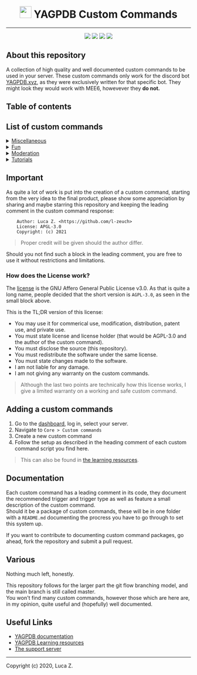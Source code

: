 <h1 align="center"><img src="https://yagpdb.xyz/static/img/logo_y.png" height=32px width=32px></img>&nbspYAGPDB Custom Commands</h1>

---
<div align="center">
<a href="https://github.com/l-zeuch/lagpdb-cc/stargazers/"><img src="https://img.shields.io/github/stars/l-zeuch/lagpdb-cc?logo=github&style=for-the-badge"></a>
<img src="https://img.shields.io/github/repo-size/l-zeuch/lagpdb-cc?logo=github&style=for-the-badge">
<a href="https://github.com/l-zeuch/lagpdb-cc/blob/master/LICENSE"><img src="https://img.shields.io/github/license/l-zeuch/lagpdb-cc?style=for-the-badge"></a>
<a href="https://github.com/l-zeuch"><img src="https://img.shields.io/static/v1?label=Maintaner&message=l-zeuch&color=1f8b4c&style=for-the-badge"></a>
</div>

## About this repository
A collection of high quality and well documented custom commands to be used in your server.
These custom commands only work for the discord bot [YAGPDB.xyz](https://yagpdb.xyz), as they were exclusively written for that specific bot. They might look they would work with MEE6, howevever they **do not.**

## Table of contents
## List of custom commands

<details>
<summary><a href="./misc">Miscellaneous</a></summary>

* bookmark
* reaction bookmark
</details>

<details>
<summary><a href="./fun">Fun</a></summary>

* Pokemon custom command package
</details>

<details>
<summary><a href="./moderation">Moderation</a></summary>

* Report System v2
</details>

<details>
<summary><a href="./tutorials">Tutorials</a></summary>

* execCC - A detailed guide
* Database - An introduction
</details>

## Important
As quite a lot of work is put into the creation of a custom command, starting from the very idea to the final product, please show some appreciation by sharing and maybe starring this repository and keeping the leading comment in the custom command response:

```
    Author: Luca Z. <https://github.com/l-zeuch>
    License: APGL-3.0
    Copyright: (c) 2021
```
> Proper credit will be given should the author differ.

Should you not find such a block in the leading comment, you are free to use it without restrictions and limitations.

### How does the License work?
The [license](LICENSE) is the GNU Affero General Public License v3.0. As that is quite a long name, people decided that the short version is `AGPL-3.0`, as seen in the small block above.

This is the TL;DR version of this license:

* You may use it for commerical use, modification, distribution, patent use, and private use.
* You must state license and license holder (that would be AGPL-3.0 and the author of the custom command).
* You must disclose the source (this repository).
* You must redistribute the software under the same license.
* You must state changes made to the software.
* I am not liable for any damage.
* I am not giving any warranty on the custom commands.

> Although the last two points are technically how this license works, I give a limited warranty on a working and safe custom command.

## Adding a custom commands
1. Go to the [dashboard](https://yagpdb.xyz/manage), log in, select your server.
2. Navigate to `Core > Custom commands`
3. Create a new custom command
4. Follow the setup as described in the heading comment of each custom command script you find here.

> This can also be found in [the learning resources](https://learn.yagpdb.xyz/the-custom-command-interface).

## Documentation
Each custom command has a leading comment in its code, they document the recommended trigger and trigger type as well as feature a small description of the custom command.<br/>
Should it be a package of custom commands, these will be in one folder with a `README.md` documenting the procress you have to go through to set this system up.

If you want to contribute to documenting custom command packages, go ahead, fork the repository and submit a pull request.
## Various
Nothing much left, honestly.

This repository follows for the larger part the git flow branching model, and the main branch is still called master.<br/>
You won't find many custom commands, however those which are here are, in my opinion, quite useful and (hopefully) well documented.

## Useful Links
* [YAGPDB documentation](https://docs.yagpdb.xyz)
* [YAGPDB Learning resources](https://learn.yagpdb.xyz)
* [The support server](https://discord.com/invite/5uVyq2E)
---
Copyright (c) 2020, Luca Z.
